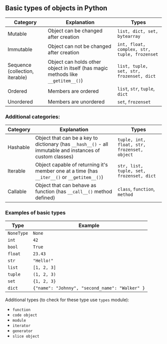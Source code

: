 ## Basic types of objects in Python

| Category    | Explanation                                  | Types|
|--|--|---|
| Mutable                | Object can be changed after creation                   | `list, dict, set, bytearray`                   |
| Immutable              | Object can not be changed after creation               | `int, float, complex, str, tuple, frozenset`        |
| Sequence (collection, iterable)  | Object can holds other object in itself (has magic methods like `__getitem__()`) |    `list, tuple, set, str, frozenset, dict` |
| Ordered| Members are ordered | `list`, `str`, `tuple`, `dict` |
| Unordered | Members are unordered | `set`, `frozenset` |

### Additional categories:
| Category    | Explanation | Types|
|--|--|---|
| Hashable               | Object that can be a key to dictionary (has `__hash__()` - all immutable and instances of custom classes) | `tuple, int, float, str, frozenset, object` |
| Iterable               | Object capable of returning it's member one at a time (has `__iter__()` or `__getitem__()`)  | `str, list, tuple, set, frozenset, dict` |
| Callable               | Object that can behave as function (has `__call__()` method defined) | `class`, `function`, `method`

### Examples of basic types

| Type | Example            |
|------|--------------------|
| `NoneType`     | `None`               |
| `int`      | `42`                 |
| `bool`     | `True`               |
| `float`    | `23.43`              |
| `str`      | `"Hello!"`           |
| `list`     | `[1, 2, 3]`          |
| `tuple`    | `(1, 2, 3)`          |
| `set`      | `{1, 2, 3}`          |
| `dict`     | `{"name": "Johnny", "second_name": "Walker" }`  |


Additional types (to check for these type use `types` module):
* `function` 
* `code object`
* `module`
* `iterator`
* `generator`
* `slice object`